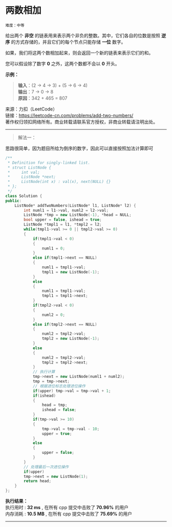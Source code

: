 # 两数相加 #  
`难度：中等`  

给出两个 **非空** 的链表用来表示两个非负的整数。其中，它们各自的位数是按照 **逆序** 的方式存储的，并且它们的每个节点只能存储 **一位** 数字。

如果，我们将这两个数相加起来，则会返回一个新的链表来表示它们的和。

您可以假设除了数字 **0** 之外，这两个数都不会以 **0** 开头。

**示例：**  
>**输入**：(2 -> 4 -> 3) + (5 -> 6 -> 4)  
>**输出**：7 -> 0 -> 8  
>**原因**：342 + 465 = 807  

来源：力扣（LeetCode）  
链接：https://leetcode-cn.com/problems/add-two-numbers/  
著作权归领扣网络所有。商业转载请联系官方授权，非商业转载请注明出处。  

---  
>解法一：  

思路很简单，因为题目所给为倒序的数字，因此可以直接按照加法计算即可

```C++
/**
 * Definition for singly-linked list.
 * struct ListNode {
 *     int val;
 *     ListNode *next;
 *     ListNode(int x) : val(x), next(NULL) {}
 * };
 */
class Solution {
public:
    ListNode* addTwoNumbers(ListNode* l1, ListNode* l2) {
        int numl1 = l1->val, numl2 = l2->val;
        ListNode *tmp = new ListNode(-1), *head = NULL;
        bool upper = false, ishead = true;
        ListNode *tmpl1 = l1, *tmpl2 = l2;
        while(tmpl1->val >= 0 || tmpl2->val >= 0)
        {
            if(tmpl1->val < 0)
            {
                numl1 = 0;
            }
            else if(tmpl1->next == NULL)
            {
                numl1 = tmpl1->val;
                tmpl1 = new ListNode(-1);
            }
            else
            {
                numl1 = tmpl1->val;
                tmpl1 = tmpl1->next;
            }
            if(tmpl2->val < 0)
            {
                numl2 = 0;
            }
            else if(tmpl2->next == NULL)
            {
                numl2 = tmpl2->val;
                tmpl2 = new ListNode(-1);
            }
            else
            {
                numl2 = tmpl2->val;
                tmpl2 = tmpl2->next;
            }
            // 执行计算
            tmp->next = new ListNode(numl1 + numl2);
            tmp = tmp->next;
            // 根据进位标志处理进位操作
            if(upper) tmp->val = tmp->val + 1;
            if(ishead)
            {
                head = tmp;
                ishead = false;
            }
            if(tmp->val >= 10)
            {
                tmp->val = tmp->val - 10;
                upper = true;
            }
            else
            {
                upper = false;
            }
        }
        // 处理最后一次进位操作
        if(upper)
        tmp->next = new ListNode(1);
        return head;
    }
};
```  
**执行结果：**  
执行用时 : **32 ms** , 在所有 cpp 提交中击败了 **70.96%** 的用户  
内存消耗 : **10.5 MB** , 在所有 cpp 提交中击败了 **75.69%** 的用户

---